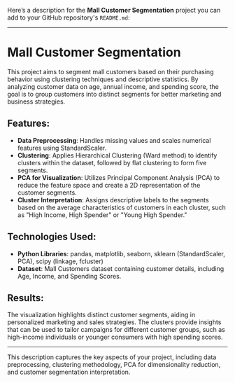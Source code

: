 Here’s a description for the **Mall Customer Segmentation** project you can add to your GitHub repository's `README.md`:

---

# Mall Customer Segmentation

This project aims to segment mall customers based on their purchasing behavior using clustering techniques and descriptive statistics. By analyzing customer data on age, annual income, and spending score, the goal is to group customers into distinct segments for better marketing and business strategies.

## Features:
- **Data Preprocessing**: Handles missing values and scales numerical features using StandardScaler.
- **Clustering**: Applies Hierarchical Clustering (Ward method) to identify clusters within the dataset, followed by flat clustering to form five segments.
- **PCA for Visualization**: Utilizes Principal Component Analysis (PCA) to reduce the feature space and create a 2D representation of the customer segments.
- **Cluster Interpretation**: Assigns descriptive labels to the segments based on the average characteristics of customers in each cluster, such as "High Income, High Spender" or "Young High Spender."

## Technologies Used:
- **Python Libraries**: pandas, matplotlib, seaborn, sklearn (StandardScaler, PCA), scipy (linkage, fcluster)
- **Dataset**: Mall Customers dataset containing customer details, including Age, Income, and Spending Scores.

## Results:
The visualization highlights distinct customer segments, aiding in personalized marketing and sales strategies. The clusters provide insights that can be used to tailor campaigns for different customer groups, such as high-income individuals or younger consumers with high spending scores.

---

This description captures the key aspects of your project, including data preprocessing, clustering methodology, PCA for dimensionality reduction, and customer segmentation interpretation.
